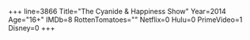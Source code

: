 +++
line=3866
Title="The Cyanide & Happiness Show"
Year=2014
Age="16+"
IMDb=8
RottenTomatoes=""
Netflix=0
Hulu=0
PrimeVideo=1
Disney=0
+++

